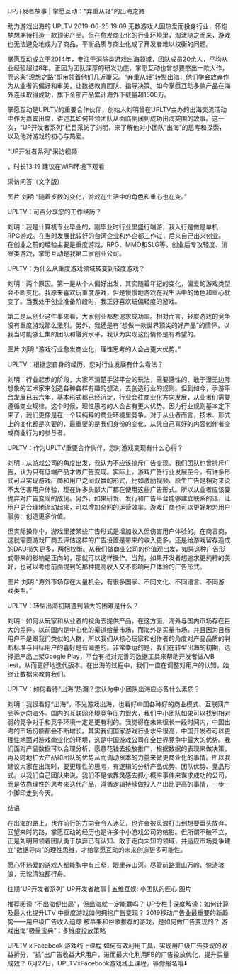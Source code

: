 UP开发者故事 | 掌愿互动：“弃重从轻”的出海之路

助力游戏出海的  UPLTV  2019-06-25 19:09
无数游戏人因热爱而投身行业，怀抱梦想期待打造一款顶尖产品。但在愈发商业化的行业环境里，淘汰随之而来，游戏也无法避免地成为了商品，平衡品质与商业化成了开发者难以权衡的问题。
 
掌愿互动成立于2014年，专注于消除类游戏出海领域，团队成员20余人，平均从业经验超过8年。正因为团队深厚的研发功底，掌愿互动也曾想要憋出一款大作，而这条“理想之路”却带领着他们几近覆灭。“弃重从轻”转型出海，他们学会放弃作为从业者的偏好和审美，让数据教育团队、指导决策。如今掌愿互动多款产品在海外连续取得成功，旗下全部产品累计海外下载量超1500万。

掌愿互动是UPLTV的重要合作伙伴，创始人刘明曾在UPLTV主办的出海交流活动中作为嘉宾出席，讲述其如何带领团队从面临倒闭到成功出海突围的故事。这一次，“UP开发者系列”栏目采访了刘明，来了解他对小团队“出海”的思考和探索，以及他对游戏的初心与热爱。

“UP开发者系列”采访视频

，时长13:19
建议在WiFi环境下观看


采访问答（文字版）

图片
刘明
“随着岁数的变化，游戏在生活中的角色和重心也在变。”

UPLTV：可否分享您的工作经历？

刘明：我是计算机专业毕业的，刚毕业时行业里盛行端游，我入行是做是单机RPG游戏。在当时发展比较好的台湾企业和外企都工作过，后来自己出来创业。在创业之前的经验主要是重度游戏，RPG、MMO和SLG等。创业后专攻轻度、消除类游戏，掌愿互动是我第二家创业公司。

UPLTV：为什么从重度游戏领域转变到轻度游戏？

刘明：两个原因。第一是从个人偏好出发，其实随着年纪的变化，偏爱的游戏类型会不断变化。我原来喜欢玩重度游戏，但是慢慢地游戏在我生活中的角色和重心就变了。当我处于创业准备阶段时，我正好喜欢玩偏轻度的游戏。
 
第二是从创业这件事来看，大家创业都想追求成功率。相对而言，轻度游戏的竞争没有重度游戏那么激烈。另外，我还是有“想做一款世界顶尖的好产品”的情怀，以我当时能够汇集的团队和融资水平，我认为实现这份情怀是有希望的。

图片
刘明
“游戏行业愈发商业化，理性思考的人会占更大优势。”

UPLTV：根据您自身的经历，您对行业发展有什么看法？

刘明：行业起步的阶段，大家不清楚手游平台的玩法，需要感性的、敢于漫无边际想象的艺术家来创造各种各样有趣的想法，去创造行业的规则。但到如今，手游平台发展已五六年，基本形式都已经沉淀，行业会往商业化方向发展，从业者们需要遵循商业规律。这个时候，理性思考的人会占有更大优势。因为行业规则基本定下来了，我们更像是在一个较纯粹的商业环境里竞争。对于从业者而言，技术、形式上的变化都是次要的，最重要的是我们身份的变化，从凭自己喜好的内容创作者变成商业行为的参与者。


UPLTV：作为UPLTV重要合作伙伴，您对游戏变现有什么心得？

刘明：从游戏公司的角度出发，我认为不应该排斥广告变现。我们团队也曾排斥广告，认为只有低端产品才做广告变现。实际上，游戏广告行业发展至今，有许多形式可以实现游戏厂商和用户之间双赢的形式，比如激励视频、原生广告是相对来说不太伤害用户体验，现在许多头部大厂都在使用这些广告形式。所以从业者应该要抛弃对广告变现的成见。另外，如果研发、发行和广告平台能够建立联系的话，让用户更合理地流动起来，可以增加全网的运营效率。游戏厂商也可以更好地为用户服务、创造更多价值。
 
但实际操作中，游戏里接某些广告形式是增加收入但伤害用户体验的。在商言商，这就需要游戏厂商去评估这样的广告设置是带来的收入更多，还是给游戏留存造成的DAU损失更多，两相权衡。从我们做商业公司的价值观出发，如果这种广告形式带来的影响是正向的，那就可以这样操作。当然，如果开发者想追求更纯粹的美好，也可以考虑前面提到的那种提高收入又不影响用户体验的广告形式。

图片
刘明
“海外市场存在大量机会，有很多国家、不同文化、不同语言、不同游戏类型。”

UPLTV：转型出海初期遇到最大的困难是什么？

刘明：如何从玩家和从业者的视角去提供产品，在这方面，海外与国内市场存在巨大的差异。以前国内是中心化的渠道给量市场，而海外是买量市场。并且因为目标用户不是跟我们类似的人群，所以我们从核心玩家和创作者的角度对产品品质的判断标准与目标用户的喜好是有偏差的。非常幸运的是，我们在转型出海的初期，选择把产品上架Google Play，平台有相对完善的数据工具来帮助开发者做A/B test，从而更好地迭代版本。在出海的过程中，我们一直在调整对用户的认知，始终让数据来教育我们。

UPLTV：如何看待“出海”热潮？您认为中小团队出海应必备什么素质？

刘明：我很看好“出海”，不光游戏出海，也看好中国各种好的商业模式、互联网产品等走向海外。国内的互联网环境竞争压力很大，我们中小团队如果可以找到相对弱的竞争对手和竞争环境一定是更有利的。我觉得在未来很长一段时间内，中国出海的市场份额都会不断增长。其实我们国家游戏行业水平很高，中国开发者可以更理性地面对游戏商业化的环境，这是中国游戏公司在全世界竞争中最大的优势。我们面对产品数据可以合理分析，愿意花钱去投放推广，根据数据的表现来做决策，再及时地扩大产品和团队的优势从而调动资本的力量来做更商业化的事情。所以我建议大家在出海时，要更理性的思考，有逻辑的分析产品优势、团队优势、竞品形式。以我们自己团队来说，我们不是依靠灵感去抓小概率事件来谋求成功的公司，而是依靠理性的思考来迭代产品，遵循逻辑持续做投入产出比更高的事情，一步一个脚印走到今天。

结语

在出海的路上，也许前行的方向会令人迷茫，也许会被风浪打击到想要垂头放弃。回望来时的路，掌愿互动的经历也是许多中小游戏公司的缩影。但所谓不破不立，正是刘明带领着团队勇于放弃已有认知、敢于走向未知的领域，并适应市场竞争建立“数据导向”的理性思维，才给掌愿互动的未来创造更多可能性。

愿心怀热爱的游戏人都能胸中有丘壑，眼里存山河。尽管前路重山万岭、惊涛骇浪，无论清浊都行舟。

往期“UP开发者系列”
UP开发者故事 | 五维互娱: 小团队的匠心
图片

推荐阅读
“不出海便出局”，但出海就一定能赢吗？
UP专栏 | 深度解读：如何计算及最大化提升LTV
中重度游戏如何拥抱广告变现？
2019移动广告业最重要的新趋势——用户级广告收入追踪
被苹果和谷歌推荐的游戏，是如何做广告变现的？
游戏出海“吸量宝典”：多维度投放策略

UPLTV x Facebook
游戏线上课程
如何有效利用工具，实现用户级广告变现的收益拆分，“抓”出广告收益大R用户，进而最大化利用FB的广告投放优化，提升买量成效？
6月27日，UPLTVxFacebook游戏线上课程，等你报名哦⬇️

